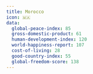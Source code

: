 ```yaml
---
title: Morocco
icon: 🇲🇦
data:
  global-peace-index: 85
  gross-domestic-product: 61
  human-development-index: 120
  world-happiness-report: 107
  cost-of-living: 28
  good-country-index: 55
  global-freedom-score: 138
---
```


